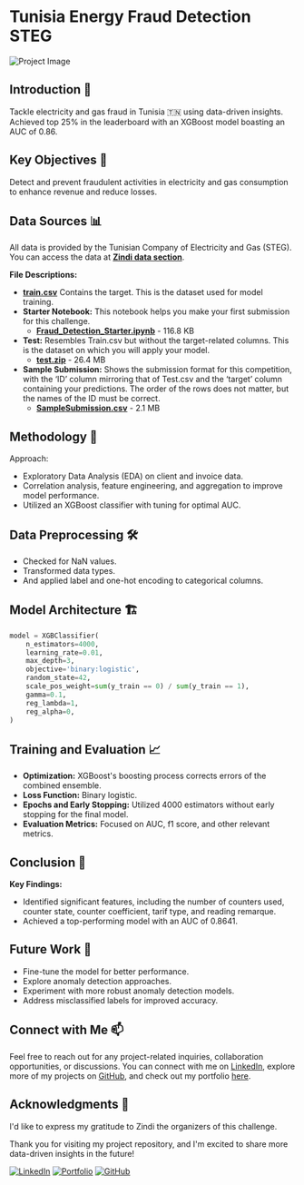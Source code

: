 # Tunisia Energy Fraud Detection STEG

![Project Image](https://github.com/AmirFARES/Tunisia_Energy_Fraud_Detection_STEG/blob/main/imgs/energy_fraud_logo.png)

## Introduction 🌟

Tackle electricity and gas fraud in Tunisia 🇹🇳 using data-driven insights. Achieved top 25% in the leaderboard with an XGBoost model boasting an AUC of 0.86.

## Key Objectives 🎯

Detect and prevent fraudulent activities in electricity and gas consumption to enhance revenue and reduce losses.

## Data Sources 📊

All data is provided by the Tunisian Company of Electricity and Gas (STEG). You can access the data at [**Zindi data section**](https://zindi.africa/competitions/fraud-detection-in-electricity-and-gas-consumption-challenge/data).

**File Descriptions:**
- [**train.csv**](link) Contains the target. This is the dataset used for model training.
- **Starter Notebook:** This notebook helps you make your first submission for this challenge.
  - [**Fraud_Detection_Starter.ipynb**](link) - 116.8 KB
- **Test:** Resembles Train.csv but without the target-related columns. This is the dataset on which you will apply your model.
  - [**test.zip**](link) - 26.4 MB
- **Sample Submission:** Shows the submission format for this competition, with the ‘ID’ column mirroring that of Test.csv and the ‘target’ column containing your predictions. The order of the rows does not matter, but the names of the ID must be correct.
  - [**SampleSubmission.csv**](link) - 2.1 MB


## Methodology 🚀

Approach:

- Exploratory Data Analysis (EDA) on client and invoice data.
- Correlation analysis, feature engineering, and aggregation to improve model performance.
- Utilized an XGBoost classifier with tuning for optimal AUC.

## Data Preprocessing 🛠️

- Checked for NaN values.
- Transformed data types.
- And applied label and one-hot encoding to categorical columns.


## Model Architecture 🏗️

```python
model = XGBClassifier(
    n_estimators=4000,
    learning_rate=0.01,
    max_depth=3,
    objective='binary:logistic',
    random_state=42,
    scale_pos_weight=sum(y_train == 0) / sum(y_train == 1),
    gamma=0.1,
    reg_lambda=1,
    reg_alpha=0,
)
```

## Training and Evaluation 📈

- **Optimization:** XGBoost's boosting process corrects errors of the combined ensemble.
- **Loss Function:** Binary logistic.
- **Epochs and Early Stopping:** Utilized 4000 estimators without early stopping for the final model.
- **Evaluation Metrics:** Focused on AUC, f1 score, and other relevant metrics.

## Conclusion 🎯

**Key Findings:**
- Identified significant features, including the number of counters used, counter state, counter coefficient, tarif type, and reading remarque.
- Achieved a top-performing model with an AUC of 0.8641.

## Future Work 🚧

- Fine-tune the model for better performance.
- Explore anomaly detection approaches.
- Experiment with more robust anomaly detection models.
- Address misclassified labels for improved accuracy.


## Connect with Me 📫

Feel free to reach out for any project-related inquiries, collaboration opportunities, or discussions. You can connect with me on [LinkedIn](https://www.linkedin.com/in/amir-f), explore more of my projects on [GitHub](https://github.com/AmirFARES), and check out my portfolio [here](https://amirfares.github.io/).

## Acknowledgments 🙏

I'd like to express my gratitude to Zindi the organizers of this challenge.

Thank you for visiting my project repository, and I'm excited to share more data-driven insights in the future!

[![LinkedIn](https://img.shields.io/badge/LinkedIn-Connect-blue)](https://www.linkedin.com/in/amir-f)
[![Portfolio](https://img.shields.io/badge/Portfolio-Visit-orange)](https://amirfares.github.io/)
[![GitHub](https://img.shields.io/badge/GitHub-Follow-green)](https://github.com/AmirFARES)
